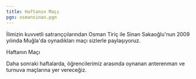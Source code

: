 ```yaml
---
title: Haftanın Maçı
pgn: osmansinan.pgn
---
```


İlimizin kuvvetli satranççılarından Osman Tiriç ile Sinan Sakaoğlu'nun 2009 yılında Muğla'da oynadıkları maçı sizlerle paylaşıyoruz.

Haftanın Maçı

Daha sonraki haftalarda, öğrencilerimiz arasında oynanan anterenman ve turnuva maçlarına yer vereceğiz.
